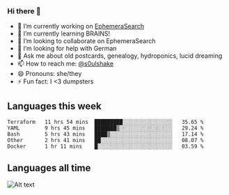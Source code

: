 ### Hi there 👋

<!--
**soulshake/soulshake** is a ✨ _special_ ✨ repository because its `README.md` (this file) appears on your GitHub profile.

Here are some ideas to get you started:

- 🔭 I’m currently working on ...
- 🌱 I’m currently learning ...
- 👯 I’m looking to collaborate on ...
- 🤔 I’m looking for help with ...
- 💬 Ask me about ...
- 📫 How to reach me: ...
- 😄 Pronouns: ...
- ⚡ Fun fact: ...
-->


- 🔭 I’m currently working on [EphemeraSearch](https://www.ephemerasearch.com/)
- 🌱 I’m currently learning BRAINS!
- 👯 I’m looking to collaborate on EphemeraSearch
- 🤔 I’m looking for help with German
- 💬 Ask me about old postcards, genealogy, hydroponics, lucid dreaming
- 📫 How to reach me: [@s0ulshake](https://twitter.com/soulshake)
- 😄 Pronouns: she/they
- ⚡ Fun fact: I <3 dumpsters

## Languages this week

<!--START_SECTION:waka-->
```text
Terraform   11 hrs 54 mins  █████████░░░░░░░░░░░░░░░░   35.65 % 
YAML        9 hrs 45 mins   ███████▒░░░░░░░░░░░░░░░░░   29.24 % 
Bash        5 hrs 43 mins   ████▒░░░░░░░░░░░░░░░░░░░░   17.14 % 
Other       2 hrs 41 mins   ██░░░░░░░░░░░░░░░░░░░░░░░   08.07 % 
Docker      1 hr 11 mins    █░░░░░░░░░░░░░░░░░░░░░░░░   03.59 % 
```
<!--END_SECTION:waka-->

## Languages all time
![Alt text](https://wakatime.com/share/@aj/6aa10b67-a5e9-4fb1-acaf-8692f4385172.svg)
